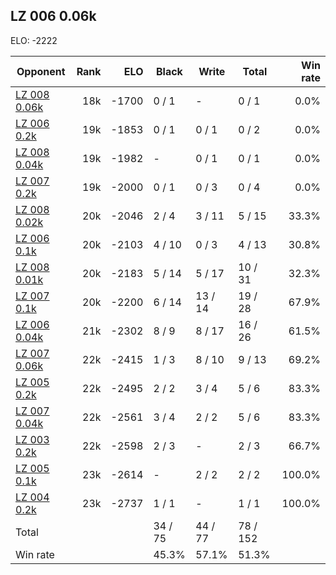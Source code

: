 ## LZ 006 0.06k ##

ELO: -2222

Opponent | Rank | ELO | Black | Write | Total | Win rate
---------|-----:|----:|-------|-------|-------|-------:
[LZ 008 0.06k](LZ%20008%200.06k.md) | 18k | -1700 | 0 / 1 | - | 0 / 1 | 0.0%
[LZ 006 0.2k](LZ%20006%200.2k.md) | 19k | -1853 | 0 / 1 | 0 / 1 | 0 / 2 | 0.0%
[LZ 008 0.04k](LZ%20008%200.04k.md) | 19k | -1982 | - | 0 / 1 | 0 / 1 | 0.0%
[LZ 007 0.2k](LZ%20007%200.2k.md) | 19k | -2000 | 0 / 1 | 0 / 3 | 0 / 4 | 0.0%
[LZ 008 0.02k](LZ%20008%200.02k.md) | 20k | -2046 | 2 / 4 | 3 / 11 | 5 / 15 | 33.3%
[LZ 006 0.1k](LZ%20006%200.1k.md) | 20k | -2103 | 4 / 10 | 0 / 3 | 4 / 13 | 30.8%
[LZ 008 0.01k](LZ%20008%200.01k.md) | 20k | -2183 | 5 / 14 | 5 / 17 | 10 / 31 | 32.3%
[LZ 007 0.1k](LZ%20007%200.1k.md) | 20k | -2200 | 6 / 14 | 13 / 14 | 19 / 28 | 67.9%
[LZ 006 0.04k](LZ%20006%200.04k.md) | 21k | -2302 | 8 / 9 | 8 / 17 | 16 / 26 | 61.5%
[LZ 007 0.06k](LZ%20007%200.06k.md) | 22k | -2415 | 1 / 3 | 8 / 10 | 9 / 13 | 69.2%
[LZ 005 0.2k](LZ%20005%200.2k.md) | 22k | -2495 | 2 / 2 | 3 / 4 | 5 / 6 | 83.3%
[LZ 007 0.04k](LZ%20007%200.04k.md) | 22k | -2561 | 3 / 4 | 2 / 2 | 5 / 6 | 83.3%
[LZ 003 0.2k](LZ%20003%200.2k.md) | 22k | -2598 | 2 / 3 | - | 2 / 3 | 66.7%
[LZ 005 0.1k](LZ%20005%200.1k.md) | 23k | -2614 | - | 2 / 2 | 2 / 2 | 100.0%
[LZ 004 0.2k](LZ%20004%200.2k.md) | 23k | -2737 | 1 / 1 | - | 1 / 1 | 100.0%
Total | | | 34 / 75 | 44 / 77 | 78 / 152 | 
Win rate| | | 45.3% | 57.1% | 51.3% | 
